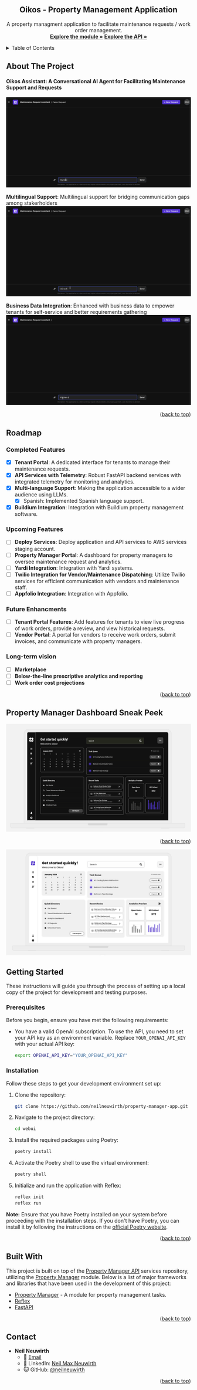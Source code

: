 <a name="readme-top"></a>

<!-- [![Contributors][contributors-shield]][contributors-url]
[![Forks][forks-shield]][forks-url]
[![Stargazers][stars-shield]][stars-url]
[![Issues][issues-shield]][issues-url]
[![LinkedIn][linkedin-shield]][linkedin-url] -->

<!-- PROJECT LOGO -->
<br />
<div align="center">
  <h2 align="center">Oikos - Property Management Application</h2>

  <p align="center">
    A property managment application to facilitate maintenance requests / work order management.
    <br />
    <a href="https://github.com/neilneuwirth/property-manager"><strong>Explore the module »</strong></a>
    <a href="https://github.com/neilneuwirth/property-manager-api"><strong>Explore the API »</strong></a>
    <!-- <br />
    <br />
    <a href="https://github.com/othneildrew/Best-README-Template">View Demo</a>
    ·
    <a href="https://github.com/othneildrew/Best-README-Template/issues">Report Bug</a>
    ·
    <a href="https://github.com/othneildrew/Best-README-Template/issues">Request Feature</a> -->
  </p>
</div>

<!-- TABLE OF CONTENTS -->
<details>
  <summary>Table of Contents</summary>
  <ol>
    <li>
      <a href="#about-the-project">About The Project</a>
    </li>
    <li><a href="#roadmap">Roadmap</a></li>
    <li>
      <a href="#getting-started">Getting Started</a>
      <ul>
        <li><a href="#prerequisites">Prerequisites</a></li>
        <li><a href="#installation">Installation</a></li>
      </ul>
    </li>
    <li><a href="#built-with">Built With</a></li>
    <li><a href="#contact">Contact</a></li>
  </ol>
</details>

<!-- ABOUT THE PROJECT -->

## About The Project
#### Oikos Assistant: A Conversational AI Agent for Facilitating Maintenance Support and Requests
<img src="./docs/demo.gif" alt="icon"/><br>

**Multilingual Support**: Multilingual support for bridging communication gaps among stakerholders
<img src="./docs/spanish_demo.gif" alt="icon"/><br>

**Business Data Integration**: Enhanced with business data to empower tenants for self-service and better requirements gathering
<img src="./docs/context_demo.gif" alt="icon"/>

<p align="right">(<a href="#readme-top">back to top</a>)</p>

<!-- ROADMAP -->

## Roadmap

### Completed Features

- [x] **Tenant Portal**: A dedicated interface for tenants to manage their maintenance requests.
- [x] **API Services with Telemetry**: Robust FastAPI backend services with integrated telemetry for monitoring and analytics.
- [x] **Multi-language Support**: Making the application accessible to a wider audience using LLMs.
  - [x] Spanish: Implemented Spanish language support.
- [x] **Buildium Integration**: Integration with Buildium property management software.

### Upcoming Features
- [ ] **Deploy Services**: Deploy application and API services to AWS services staging account. 
- [ ] **Property Manager Portal**: A dashboard for property managers to oversee maintenance request and analytics. 
- [ ] **Yardi Integration**: Integration with Yardi systems.
- [ ] **Twilio Integration for Vendor/Maintenance Dispatching**: Utilize Twilio services for efficient communication with vendors and maintenance staff. 
- [ ] **Appfolio Integration**: Integration with Appfolio.

### Future Enhancments
- [ ] **Tenant Portal Features**: Add features for tenants to view live progress of work orders, provide a review, and view historical requests. 
- [ ] **Vendor Portal**: A portal for vendors to receive work orders, submit invoices, and communicate with property managers.

### Long-term vision
- [ ] **Marketplace**
- [ ] **Below-the-line prescriptive analytics and reporting**
- [ ] **Work order cost projections**

<p align="right">(<a href="#readme-top">back to top</a>)</p>


## Property Manager Dashboard Sneak Peek 
<!-- PROPERTY MANAGER PREVIEW -->
<a href="https://app.uizard.io/p/fd4303f3">
<img src="./docs/landlord_mockup_dark.png" alt="icon"/>
</a>
<p align="right">(<a href="#readme-top">back to top</a>)</p>
<a href="https://app.uizard.io/p/2fbdb25b">
<img src="./docs/landlord_mockup_light.png" alt="icon"/>
</a>

<!-- GETTING STARTED -->

## Getting Started

These instructions will guide you through the process of setting up a local copy of the project for development and testing purposes.

### Prerequisites

Before you begin, ensure you have met the following requirements:

- You have a valid OpenAI subscription. To use the API, you need to set your API key as an environment variable. Replace `YOUR_OPENAI_API_KEY` with your actual API key:

  ```bash
  export OPENAI_API_KEY="YOUR_OPENAI_API_KEY"
  ```

### Installation

Follow these steps to get your development environment set up:

1. Clone the repository:

   ```sh
   git clone https://github.com/neilneuwirth/property-manager-app.git
   ```

2. Navigate to the project directory:

   ```sh
   cd webui
   ```

3. Install the required packages using Poetry:

   ```sh
   poetry install
   ```

4. Activate the Poetry shell to use the virtual environment:

   ```sh
   poetry shell
   ```

5. Initialize and run the application with Reflex:

   ```sh
   reflex init
   reflex run
   ```

**Note:** Ensure that you have Poetry installed on your system before proceeding with the installation steps. If you don't have Poetry, you can install it by following the instructions on the [official Poetry website](https://python-poetry.org/docs/#installation).

<p align="right">(<a href="#readme-top">back to top</a>)</p>

<!-- BUILT WITH -->

## Built With

This project is built on top of the [Property Manager API](https://github.com/neilneuwirth/property-manager-api) services repository, utilizing the [Property Manager](https://github.com/neilneuwirth/property-manager) module. Below is a list of major frameworks and libraries that have been used in the development of this project:

- [Property Manager](https://github.com/neilneuwirth/property-manager) - A module for property management tasks.
- [Reflex](https://reflex.dev/)
- [FastAPI](https://fastapi.tiangolo.com/)

<p align="right">(<a href="#readme-top">back to top</a>)</p>
<!-- CONTACT -->

## Contact

- **Neil Neuwirth**
  - 📧 [Email](mailto:neil.neuwirth15@gmail.com)
  - 🔗 LinkedIn: [Neil Max Neuwirth](https://www.linkedin.com/in/neil-max-neuwirth-840a4872/)
  - 🐱 GitHub: [@neilneuwirth](https://github.com/neilneuwirth)

<p align="right">(<a href="#readme-top">back to top</a>)</p>



<!-- MARKDOWN LINKS & IMAGES -->
<!-- https://www.markdownguide.org/basic-syntax/#reference-style-links -->

[contributors-shield]: https://img.shields.io/github/contributors/othneildrew/Best-README-Template.svg?style=for-the-badge
[contributors-url]: https://github.com/othneildrew/Best-README-Template/graphs/contributors
[forks-shield]: https://img.shields.io/github/forks/othneildrew/Best-README-Template.svg?style=for-the-badge
[forks-url]: https://github.com/othneildrew/Best-README-Template/network/members
[stars-shield]: https://img.shields.io/github/stars/othneildrew/Best-README-Template.svg?style=for-the-badge
[stars-url]: https://github.com/othneildrew/Best-README-Template/stargazers
[issues-shield]: https://img.shields.io/github/issues/othneildrew/Best-README-Template.svg?style=for-the-badge
[issues-url]: https://github.com/othneildrew/Best-README-Template/issues
[license-shield]: https://img.shields.io/github/license/othneildrew/Best-README-Template.svg?style=for-the-badge
[license-url]: https://github.com/othneildrew/Best-README-Template/blob/master/LICENSE.txt
[linkedin-shield]: https://img.shields.io/badge/-LinkedIn-black.svg?style=for-the-badge&logo=linkedin&colorB=555
[linkedin-url]: https://www.linkedin.com/in/neil-max-neuwirth-840a4872/
